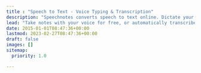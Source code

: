 ```yaml
---
title : "Speech to Text - Voice Typing & Transcription"
description: "Speechnotes converts speech to text online. Dictate your notes in real time, or upload recordings and get them transcribed automatically in no time."
lead: "Take notes with your voice for free, or automatically transcribe audio & video recordings on the spot. Secure, accurate & super fast."
date: 2015-01-01T08:47:36+00:00
lastmod: 2023-02-27T08:47:36+00:00
draft: false
images: []
sitemap:
  priority: 1.0

---
```

